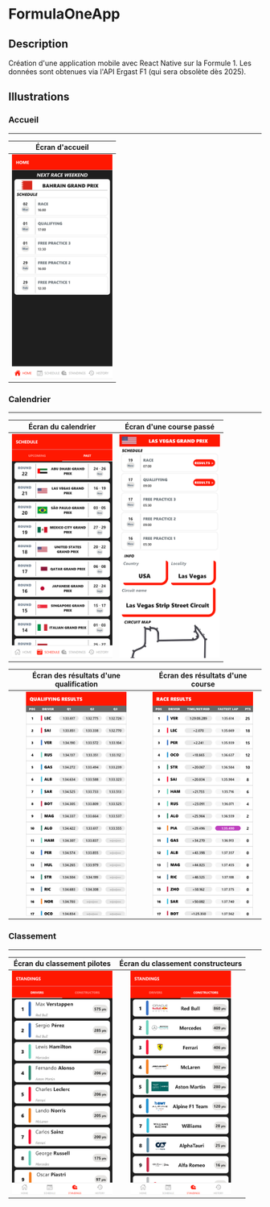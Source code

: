 # FormulaOneApp

## Description
Création d'une application mobile avec React Native sur la Formule 1. Les données sont obtenues via l'API Ergast F1 (qui sera obsolète dès 2025).

## Illustrations
### Accueil
---
<div align="center">
  
| Écran d'accueil |
| :-: |
| <img src="https://github.com/David-SDA/FormulaOneApp/blob/master/images/ecran_accueil.png" width="200"> |
</div>

### Calendrier
---
<div align="center">
  
| Écran du calendrier | Écran d'une course passé |
| :-: | :-: |
| <img src="https://github.com/David-SDA/FormulaOneApp/blob/master/images/calendrier/ecran_calendrier.png" width="200"> | <img src="https://github.com/David-SDA/FormulaOneApp/blob/master/images/calendrier/ecran_calendrier_course_passe.png" width="200"> |
</div>

<div align="center">

| Écran des résultats d'une qualification | Écran des résultats d'une course |
| :-: | :-: |
| <img src="https://github.com/David-SDA/FormulaOneApp/blob/master/images/calendrier/ecran_calendrier_resultat_qualif.png" width="200"> | <img src="https://github.com/David-SDA/FormulaOneApp/blob/master/images/calendrier/ecran_calendrier_resultat_course.png" width="200"> |
</div>

### Classement
---
<div align="center">
  
| Écran du classement pilotes | Écran du classement constructeurs |
| :-: | :-: |
| <img src="https://github.com/David-SDA/FormulaOneApp/blob/master/images/classement/ecran_classement_pilotes.png" width="200"> | <img src="https://github.com/David-SDA/FormulaOneApp/blob/master/images/classement/ecran_classement_constructeurs.png" width="200"> |
</div>
